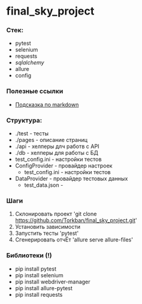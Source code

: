 # final_sky_project

### Стек:
- pytest
- selenium
- requests
- _sqlalchemy_
- allure
- config

### Полезные ссылки
- [Подсказка по markdown](https://www.markdownguide.org/basic-syntax/)

### Структура:
- ./test - тесты
- ./pages - описание страниц
- ./api - хелперы длч работв с API
- ./db - хелперы для работы с БД
- test_config.ini - настройки тестов
- ConfigProvider - провайдер настроек
    - test_config.ini - настройки тестов
- DataProvider - провайдер тестовых данных
    - test_data.json - 

### Шаги
1. Склонировать проект 'git clone https://github.com/Torkban/final_sky_project.git'
2. Установить зависимости
3. Запустить тесты 'pytest'
4. Сгенерировать отчЁт 'allure serve allure-files'



### Библиотеки (!)
- pip install pytest
- pip install selenium
- pip install webdriver-manager
- pip install allure-pytest
- pip install requests